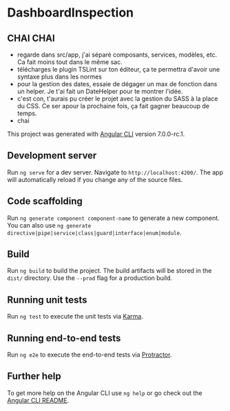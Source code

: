 # DashboardInspection

## CHAI CHAI
* regarde dans src/app, j'ai séparé composants, services, modèles, etc. Ca fait moins tout dans le même sac.
* télécharges le plugin TSLint sur ton éditeur, ça te permettra d'avoir une syntaxe plus dans les normes
* pour la gestion des dates, essaie de dégager un max de fonction dans un helper. Je t'ai fait un DateHelper pour te montrer l'idée.
* c'est con, t'aurais pu créer le projet avec la gestion du SASS à la place du CSS. Ce ser apour la prochaine fois, ça fait gagner beaucoup de temps.
* chai

This project was generated with [Angular CLI](https://github.com/angular/angular-cli) version 7.0.0-rc.1.

## Development server

Run `ng serve` for a dev server. Navigate to `http://localhost:4200/`. The app will automatically reload if you change any of the source files.

## Code scaffolding

Run `ng generate component component-name` to generate a new component. You can also use `ng generate directive|pipe|service|class|guard|interface|enum|module`.

## Build

Run `ng build` to build the project. The build artifacts will be stored in the `dist/` directory. Use the `--prod` flag for a production build.

## Running unit tests

Run `ng test` to execute the unit tests via [Karma](https://karma-runner.github.io).

## Running end-to-end tests

Run `ng e2e` to execute the end-to-end tests via [Protractor](http://www.protractortest.org/).

## Further help

To get more help on the Angular CLI use `ng help` or go check out the [Angular CLI README](https://github.com/angular/angular-cli/blob/master/README.md).
